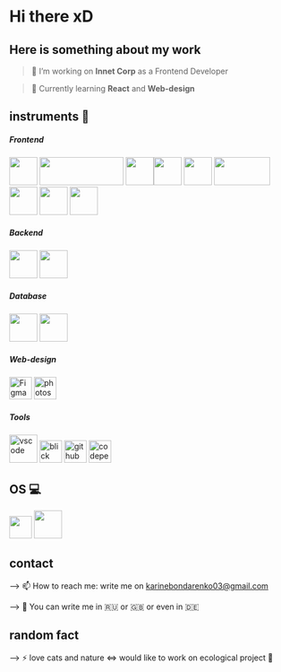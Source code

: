 # Hi there xD

## Here is something about my work

>🔭 I’m working on **Innet Corp** as a Frontend Developer

> 🌱 Currently learning **React** and **Web-design**


## instruments :construction:
<!-- [![Top Langs](https://github-readme-stats.vercel.app/api/top-langs/?username=LivingTribunal18&layout=compact)](https://github.com/anuraghazra/github-readme-stats)
 -->
##### Frontend
<img src="https://upload.wikimedia.org/wikipedia/commons/thumb/9/99/Unofficial_JavaScript_logo_2.svg/1200px-Unofficial_JavaScript_logo_2.svg.png" width="50px" height="50px" />     <img src="https://www.jsexpert.net/wp-content/uploads/2016/12/jquery.png" height="50px" width="150px" /> <img src="https://upload.wikimedia.org/wikipedia/commons/thumb/a/a7/React-icon.svg/1200px-React-icon.svg.png" height="50px" /><img src="https://upload.wikimedia.org/wikipedia/commons/thumb/6/61/HTML5_logo_and_wordmark.svg/1024px-HTML5_logo_and_wordmark.svg.png" width="50px" height="50px" /> <img src="https://upload.wikimedia.org/wikipedia/commons/thumb/d/d5/CSS3_logo_and_wordmark.svg/800px-CSS3_logo_and_wordmark.svg.png" width="50px" height="50px" /> <img width="100px" height="50px" src="https://upload.wikimedia.org/wikipedia/commons/thumb/9/96/Sass_Logo_Color.svg/1280px-Sass_Logo_Color.svg.png" /> <img src="https://stepansuvorov.com/blog/wp-content/uploads/2016/05/gulp-2x.png" height="50px" /> <img src="https://upload.wikimedia.org/wikipedia/commons/thumb/b/b2/Bootstrap_logo.svg/1280px-Bootstrap_logo.svg.png" width="50px" /> <img src="https://miro.medium.com/max/632/1*5QD8DKhOjRe-gcYjozlLNQ.png" width="50px" />

##### Backend
<img src="https://web-creator.ru/uploads/Page/43/php.svg" height="50px" /> <img src="https://redbeanphp.com/img/redbeanphp_logo.png" height="50px" />

##### Database
<img src="https://upload.wikimedia.org/wikipedia/ru/d/d3/Mysql.png" height="50px" /> <img src="https://upload.wikimedia.org/wikipedia/commons/thumb/f/fe/OpenServer_logo.svg/440px-OpenServer_logo.svg.png" height="50px" />

##### Web-design
<img alt="Figma" height="40px" src="https://upload.wikimedia.org/wikipedia/commons/a/ad/Figma-1-logo.png" /> <img alt="photoshop" height="40px" src="https://upload.wikimedia.org/wikipedia/commons/thumb/a/af/Adobe_Photoshop_CC_icon.svg/1200px-Adobe_Photoshop_CC_icon.svg.png" />


##### Tools
<img alt="vscode" height="50px" src="https://img.icons8.com/color/452/visual-studio-code-2019.png" /> <img alt="blick" height="40px" src="https://upload.wikimedia.org/wikipedia/commons/b/b0/Blisk-logo-transparent.png" />  <img alt="github" height="40px" src="https://upload.wikimedia.org/wikipedia/commons/9/91/Octicons-mark-github.svg" />  <img alt="codepen" height="40px" src="https://image.flaticon.com/icons/png/512/2111/2111501.png" />

## OS :computer:
<img src="https://upload.wikimedia.org/wikipedia/commons/thumb/e/e2/Windows_logo_and_wordmark_-_2021.svg/1920px-Windows_logo_and_wordmark_-_2021.svg.png" height="40px" /> <img src="https://upload.wikimedia.org/wikipedia/commons/thumb/a/ab/Logo-ubuntu_cof-orange-hex.svg/231px-Logo-ubuntu_cof-orange-hex.svg.png" height="50px" />


## contact
--> 📫 How to reach me: write me on karinebondarenko03@gmail.com

--> :round_pushpin: You can write me in  :ru:  or  :gb:  or  even in  :de:


## random fact
--> ⚡ love cats and nature <=> would like to work on ecological project :evergreen_tree:

